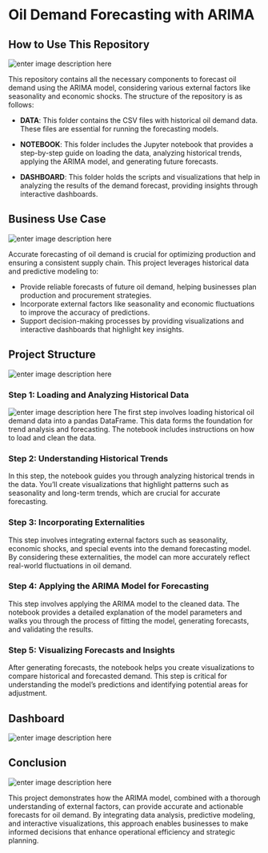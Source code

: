 # Oil Demand Forecasting with ARIMA

## How to Use This Repository
![enter image description here](https://i.pinimg.com/736x/e1/af/d5/e1afd56e5d21ea1a4567558bd0fe6262.jpg)

This repository contains all the necessary components to forecast oil demand using the ARIMA model, considering various external factors like seasonality and economic shocks. The structure of the repository is as follows:

-   **DATA**: This folder contains the CSV files with historical oil demand data. These files are essential for running the forecasting models.
    
-   **NOTEBOOK**: This folder includes the Jupyter notebook that provides a step-by-step guide on loading the data, analyzing historical trends, applying the ARIMA model, and generating future forecasts.
    
-   **DASHBOARD**: This folder holds the scripts and visualizations that help in analyzing the results of the demand forecast, providing insights through interactive dashboards.
    

## Business Use Case
![enter image description here](https://i.pinimg.com/736x/a3/03/42/a30342239cac1292c85b4bcf1e188f17.jpg)

Accurate forecasting of oil demand is crucial for optimizing production and ensuring a consistent supply chain. This project leverages historical data and predictive modeling to:

-   Provide reliable forecasts of future oil demand, helping businesses plan production and procurement strategies.
-   Incorporate external factors like seasonality and economic fluctuations to improve the accuracy of predictions.
-   Support decision-making processes by providing visualizations and interactive dashboards that highlight key insights.

## Project Structure
![enter image description here](https://i.pinimg.com/736x/23/ac/5e/23ac5e0e3285e778dac24ef5581484e6.jpg)


### Step 1: Loading and Analyzing Historical Data
![enter image description here](https://i.pinimg.com/736x/f3/76/12/f37612d847e91be1a164ef14ad521566.jpg)
The first step involves loading historical oil demand data into a pandas DataFrame. This data forms the foundation for trend analysis and forecasting. The notebook includes instructions on how to load and clean the data.

### Step 2: Understanding Historical Trends

In this step, the notebook guides you through analyzing historical trends in the data. You’ll create visualizations that highlight patterns such as seasonality and long-term trends, which are crucial for accurate forecasting.

### Step 3: Incorporating Externalities

This step involves integrating external factors such as seasonality, economic shocks, and special events into the demand forecasting model. By considering these externalities, the model can more accurately reflect real-world fluctuations in oil demand.

### Step 4: Applying the ARIMA Model for Forecasting

This step involves applying the ARIMA model to the cleaned data. The notebook provides a detailed explanation of the model parameters and walks you through the process of fitting the model, generating forecasts, and validating the results.

### Step 5: Visualizing Forecasts and Insights

After generating forecasts, the notebook helps you create visualizations to compare historical and forecasted demand. This step is critical for understanding the model’s predictions and identifying potential areas for adjustment.
## Dashboard
![enter image description here](https://i.pinimg.com/736x/67/23/f2/6723f22b4de53da8dfc4344cecd8a9cb.jpg)

## Conclusion

![enter image description here](https://i.pinimg.com/736x/76/3d/aa/763daa120d6d30de732b2d4b6cf4e15a.jpg)

This project demonstrates how the ARIMA model, combined with a thorough understanding of external factors, can provide accurate and actionable forecasts for oil demand. By integrating data analysis, predictive modeling, and interactive visualizations, this approach enables businesses to make informed decisions that enhance operational efficiency and strategic planning.
